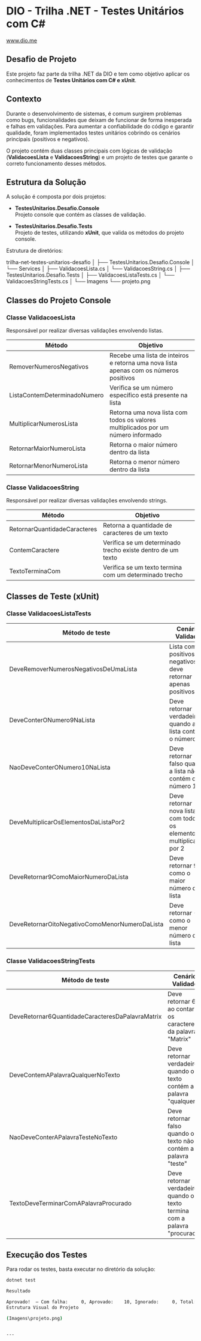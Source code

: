 # DIO - Trilha .NET - Testes Unitários com C#
www.dio.me

## Desafio de Projeto
Este projeto faz parte da trilha .NET da DIO e tem como objetivo aplicar os conhecimentos de **Testes Unitários com C# e xUnit**.

## Contexto
Durante o desenvolvimento de sistemas, é comum surgirem problemas como bugs, funcionalidades que deixam de funcionar de forma inesperada e falhas em validações. Para aumentar a confiabilidade do código e garantir qualidade, foram implementados testes unitários cobrindo os cenários principais (positivos e negativos).  

O projeto contém duas classes principais com lógicas de validação (**ValidacoesLista** e **ValidacoesString**) e um projeto de testes que garante o correto funcionamento desses métodos.

## Estrutura da Solução
A solução é composta por dois projetos:

- **TestesUnitarios.Desafio.Console**  
  Projeto console que contém as classes de validação.

- **TestesUnitarios.Desafio.Tests**  
  Projeto de testes, utilizando **xUnit**, que valida os métodos do projeto console.

Estrutura de diretórios:

trilha-net-testes-unitarios-desafio
│
├── TestesUnitarios.Desafio.Console
│ └── Services
│ ├── ValidacoesLista.cs
│ └── ValidacoesString.cs
│
├── TestesUnitarios.Desafio.Tests
│ ├── ValidacoesListaTests.cs
│ └── ValidacoesStringTests.cs
│
└── Imagens
└── projeto.png


## Classes do Projeto Console

### Classe **ValidacoesLista**
Responsável por realizar diversas validações envolvendo listas.

| Método                       | Objetivo                                                                                           |
|------------------------------|---------------------------------------------------------------------------------------------------|
| RemoverNumerosNegativos      | Recebe uma lista de inteiros e retorna uma nova lista apenas com os números positivos              |
| ListaContemDeterminadoNumero | Verifica se um número específico está presente na lista                                           |
| MultiplicarNumerosLista      | Retorna uma nova lista com todos os valores multiplicados por um número informado                 |
| RetornarMaiorNumeroLista     | Retorna o maior número dentro da lista                                                            |
| RetornarMenorNumeroLista     | Retorna o menor número dentro da lista                                                            |

### Classe **ValidacoesString**
Responsável por realizar diversas validações envolvendo strings.

| Método                       | Objetivo                                                                                           |
|------------------------------|---------------------------------------------------------------------------------------------------|
| RetornarQuantidadeCaracteres | Retorna a quantidade de caracteres de um texto                                                    |
| ContemCaractere              | Verifica se um determinado trecho existe dentro de um texto                                       |
| TextoTerminaCom              | Verifica se um texto termina com um determinado trecho                                            |

## Classes de Teste (xUnit)

### Classe **ValidacoesListaTests**
| Método de teste                               | Cenário Validado                                                                                      |
|-----------------------------------------------|------------------------------------------------------------------------------------------------------|
| DeveRemoverNumerosNegativosDeUmaLista         | Lista com positivos e negativos deve retornar apenas positivos                                        |
| DeveConterONumero9NaLista                     | Deve retornar verdadeiro quando a lista contém o número 9                                             |
| NaoDeveConterONumero10NaLista                 | Deve retornar falso quando a lista não contém o número 10                                             |
| DeveMultiplicarOsElementosDaListaPor2         | Deve retornar nova lista com todos os elementos multiplicados por 2                                   |
| DeveRetornar9ComoMaiorNumeroDaLista           | Deve retornar 9 como o maior número da lista                                                          |
| DeveRetornarOitoNegativoComoMenorNumeroDaLista| Deve retornar -8 como o menor número da lista                                                         |

### Classe **ValidacoesStringTests**
| Método de teste                                  | Cenário Validado                                                                                      |
|--------------------------------------------------|------------------------------------------------------------------------------------------------------|
| DeveRetornar6QuantidadeCaracteresDaPalavraMatrix | Deve retornar 6 ao contar os caracteres da palavra "Matrix"                                           |
| DeveContemAPalavraQualquerNoTexto                | Deve retornar verdadeiro quando o texto contém a palavra "qualquer"                                   |
| NaoDeveConterAPalavraTesteNoTexto                | Deve retornar falso quando o texto não contém a palavra "teste"                                       |
| TextoDeveTerminarComAPalavraProcurado            | Deve retornar verdadeiro quando o texto termina com a palavra "procurado"                             |

## Execução dos Testes

Para rodar os testes, basta executar no diretório da solução:

```bash
dotnet test

Resultado

Aprovado!  – Com falha:     0, Aprovado:    10, Ignorado:     0, Total:    10
Estrutura Visual do Projeto

(Imagens\projeto.png)


---


